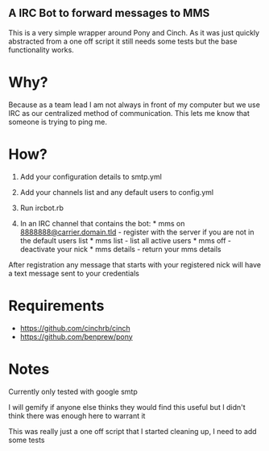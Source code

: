 ## A IRC Bot to forward messages to MMS
  This is a very simple wrapper around Pony and Cinch. As it was just quickly abstracted from a one off script it still 
  needs some tests but the base functionality works. 
  
# Why?
  Because as a team lead I am not always in front of my computer but we use IRC as our centralized method of communication. 
  This lets me know that someone is trying to ping me. 
  
# How?
  1. Add your configuration details to smtp.yml
  2. Add your channels list and any default users to config.yml
  3. Run ircbot.rb
  
  4. In an IRC channel that contains the bot:
    * mms on 8888888@carrier.domain.tld    - register with the server if you are not in the default users list
    * mms list                             - list all active users
    * mms off                              - deactivate your nick 
    * mms details                          - return your mms details
  
  After registration any message that starts with your registered nick will have a text message sent to your credentials

# Requirements
  - https://github.com/cinchrb/cinch
  - https://github.com/benprew/pony
  
# Notes
  Currently only tested with google smtp

  I will gemify if anyone else thinks they would find this useful but I didn't think there was enough here to warrant it
  
  This was really just a one off script that I started cleaning up, I need to add some tests 
  
